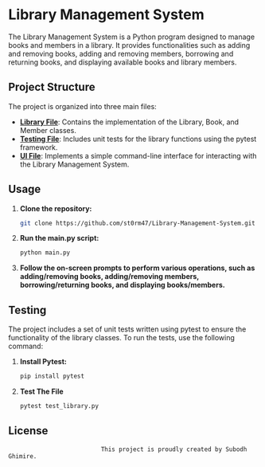 # Library Management System

The Library Management System is a Python program designed to manage books and members in a library. It provides functionalities such as adding and removing books, adding and removing members, borrowing and returning books, and displaying available books and library members.

## Project Structure

The project is organized into three main files:

- **[Library File](./LMS/library.py)**: Contains the implementation of the Library, Book, and Member classes.
- **[Testing File](./LMS/test_library.py)**: Includes unit tests for the library functions using the pytest framework.
- **[UI File](./LMS/main.py)**: Implements a simple command-line interface for interacting with the Library Management System.

## Usage

1. **Clone the repository:**

   ```bash
   git clone https://github.com/st0rm47/Library-Management-System.git

2. **Run the main.py script:**

   ```bash
   python main.py

4. **Follow the on-screen prompts to perform various operations, such as adding/removing books, adding/removing members, borrowing/returning books, and displaying books/members.**

## Testing
The project includes a set of unit tests written using pytest to ensure the functionality of the library classes. To run the tests, use the following command:

1. **Install Pytest:**

   ```bash
   pip install pytest

2. **Test The File**

   ```bash
   pytest test_library.py

## License

                              This project is proudly created by Subodh Ghimire.

